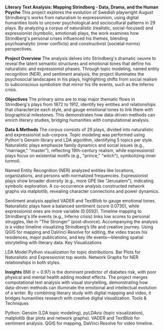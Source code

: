 **Literary Text Analysis: Mapping Strindberg - Data, Drama, and the Human Psyche**
This project explores the evolution of Swedish playwright August Strindberg's works from naturalism to expressionism, using digital humanities tools to uncover psychological 
and sociocultural patterns in 29 plays. By analyzing a corpus of naturalistic (realistic, social-focused) and expressionist (symbolic, emotional) plays, 
the work examines how Strindberg's personal crises influenced his themes, blending psychoanalytic (inner conflicts) and constructivist (societal norms) perspectives.

**Project Overview**
The analysis delves into Strindberg's dramatic oeuvre to reveal the latent semantic structures and emotional tones that define his naturalistic and expressionist phases. 
Through topic modeling, named entity recognition (NER), and sentiment analysis, the project illuminates the psychosocial landscapes in his plays, highlighting shifts from social realism 
to subconscious symbolism that mirror his life events, such as the Inferno crisis.

**Objectives**
The primary aims are to map major thematic flows in Strindberg's plays from 1872 to 1912, identify key entities and relationships that characterize each style, 
and gauge emotional tones to link them with biographical milestones. This demonstrates how data-driven methods can enrich literary studies, bridging humanities with computational analysis.

**Data & Methods**
The corpus consists of 29 plays, divided into naturalistic and expressionist sub-corpora. Topic modeling was performed using Python's Gensim library and LDA algorithm, 
identifying 5 topics per style. Naturalistic plays emphasize family dynamics and social issues (e.g., "marriage," "master"), reflecting 19th-century realism, while expressionist plays focus 
on existential motifs (e.g., "prince," "witch"), symbolizing inner turmoil.

Named Entity Recognition (NER) analyzed entities like locations, organizations, and persons with normalized frequencies. Expressionist plays show broader diversity (e.g., more GPE like "Jerusalem"), 
indicating symbolic exploration. A co-occurrence analysis constructed network graphs via matplotlib, revealing character connections and power dynamics.

Sentiment analysis applied VADER and TextBlob to gauge emotional tones. Naturalistic plays have a balanced sentiment (score 0.0730), while expressionist ones are more variable (0.0592). Timeline mapping to Strindberg's life events (e.g., Inferno crisis) links low scores to personal struggles, like in "The Stronger" (post-divorce).
Accompanying the analysis is a video timeline visualizing Strindberg’s life and creative journey. Using QGIS for mapping and DaVinci Resolve for editing, the video traces his residences, major publications, and key life events—blending spatial storytelling with literary data.
Key Visualizations

LDA Model Python visualization for topic distributions.
Bar Plots for Naturalistic and Expressionist top words.
Network Graphs for NER relationships in both styles.

**Insights**
BMI (r = 0.97) is the dominant predictor of diabetes risk, with poor physical and mental health adding modest effects. The project merges computational text analysis with visual storytelling, demonstrating how data-driven methods can illuminate the emotional and intellectual evolution of a writer. By combining literary study with digital mapping and video, it bridges humanities research with creative digital visualization.
Tools & Techniques

Python: Gensim (LDA topic modeling), pyLDAvis (topic visualization), matplotlib (bar plots and network graphs).
VADER and TextBlob for sentiment analysis.
QGIS for mapping, DaVinci Resolve for video timeline.
